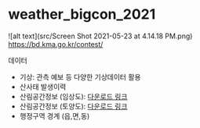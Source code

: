 # weather_bigcon_2021

![alt text](src/Screen Shot 2021-05-23 at 4.14.18 PM.png)
https://bd.kma.go.kr/contest/

데이터
- 기상: 관측 예보 등 다양한 기상데이터 활용
- 산사태 발생이력
- 산림공간정보 (임상도): [다운로드 링크](https://bd.kma.go.kr/contest/downloadFile2.do?fileCd=FILE015)
- 산림공간정보 (토양도): [다운로드 링크](https://bd.kma.go.kr/contest/downloadFile2.do?fileCd=FILE016)
- 행정구역 경계 (읍,면,동)
